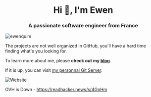 <h1 align="center">Hi 👋, I'm Ewen</h1>
<h3 align="center">A passionate software engineer from France</h3>

<p align="left"> <img src="https://komarev.com/ghpvc/?username=ewenquim&label=Profile%20views&color=0e75b6&style=flat" alt="ewenquim" /> </p>

The projects are not well organized in GitHub, you'll have a hard time finding what's you looking for.

To learn more about me, please **check out my [blog](https://ewen.quimerch.com)**.

If it is up, you can visit [my personnal Git Server](https://git.amethysts.studio).

![Website](https://img.shields.io/website?down_message=offline&label=git%20server&up_message=available&url=https%3A%2F%2Fgit.amethysts.studio)

OVH is Down - <https://readhacker.news/s/4GnHm>
